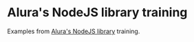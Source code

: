 # Alura's NodeJS library training

Examples from [Alura's NodeJS library](https://cursos.alura.com.br/course/nodejs-criando-primeira-biblioteca) training.
